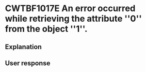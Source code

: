 # CWTBF1017E An error occurred while retrieving the attribute ''0'' from the object ''1''.

## Explanation

## User response